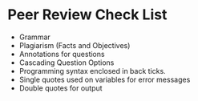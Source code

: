 # Peer Review Check List

* Grammar	 
* Plagiarism (Facts and Objectives)	 
* Annotations for questions	 
* Cascading Question Options	 
* Programming syntax enclosed in back ticks.	 
* Single quotes used on variables for error messages	 
* Double quotes for output	 
